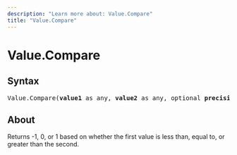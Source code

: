 ```yaml
---
description: "Learn more about: Value.Compare"
title: "Value.Compare"
---
```

# Value.Compare

## Syntax

<pre>
Value.Compare(<b>value1</b> as any, <b>value2</b> as any, optional <b>precision</b> as nullable number) as number
</pre>

## About

Returns -1, 0, or 1 based on whether the first value is less than, equal to, or greater than the second.
